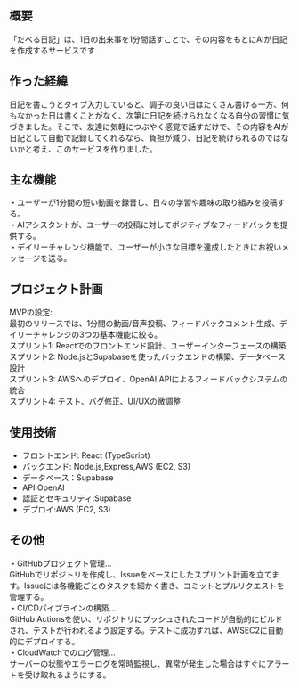 ## 概要
「だべる日記」は、1日の出来事を1分間話すことで、その内容をもとにAIが日記を作成するサービスです

## 作った経緯
日記を書こうとタイプ入力していると、調子の良い日はたくさん書ける一方、何もなかった日は書くことがなく、次第に日記を続けられなくなる自分の習慣に気づきました。そこで、友達に気軽につぶやく感覚で話すだけで、その内容をAIが日記として自動で記録してくれるなら、負担が減り、日記を続けられるのではないかと考え、このサービスを作りました。

## 主な機能
・ユーザーが1分間の短い動画を録音し、日々の学習や趣味の取り組みを投稿する。  
・AIアシスタントが、ユーザーの投稿に対してポジティブなフィードバックを提供する。  
・デイリーチャレンジ機能で、ユーザーが小さな目標を達成したときにお祝いメッセージを送る。

## プロジェクト計画
MVPの設定:  
最初のリリースでは、1分間の動画/音声投稿、フィードバックコメント生成、デイリーチャレンジの3つの基本機能に絞る。  
スプリント1: Reactでのフロントエンド設計、ユーザーインターフェースの構築  
スプリント2: Node.jsとSupabaseを使ったバックエンドの構築、データベース設計  
スプリント3: AWSへのデプロイ、OpenAI APIによるフィードバックシステムの統合  
スプリント4: テスト、バグ修正、UI/UXの微調整

## 使用技術
- フロントエンド: React (TypeScript)
- バックエンド: Node.js,Express,AWS (EC2, S3)
- データベース：Supabase
- API:OpenAI
- 認証とセキュリティ:Supabase
- デプロイ:AWS (EC2, S3)

## その他
・GitHubプロジェクト管理...  
GitHubでリポジトリを作成し、Issueをベースにしたスプリント計画を立てます。Issueには各機能ごとのタスクを細かく書き、コミットとプルリクエストを管理する。  
・CI/CDパイプラインの構築...  
GitHub Actionsを使い、リポジトリにプッシュされたコードが自動的にビルドされ、テストが行われるよう設定する。テストに成功すれば、AWSEC2に自動的にデプロイする。   
・CloudWatchでのログ管理...  
サーバーの状態やエラーログを常時監視し、異常が発生した場合はすぐにアラートを受け取れるようにする。

